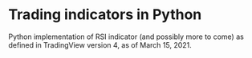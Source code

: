 # Trading indicators in Python
Python implementation of RSI indicator (and possibly more to come) as defined in TradingView version 4, as of March 15, 2021.
